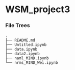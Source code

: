 # WSM_project3


### File Trees
```
.
├── README.md
├── Untitled.ipynb
├── data.ipynb
├── data2.ipynb
├── naml_MIND.ipynb
└── nrms_MIND_Wei.ipynb
```
